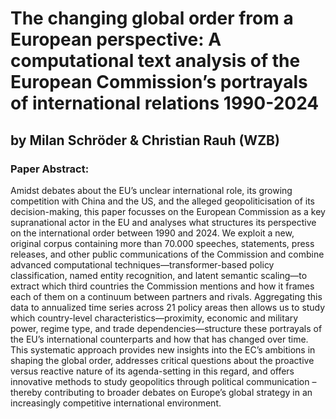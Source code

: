 # The changing global order from a European perspective: A computational text analysis of the European Commission’s portrayals of international relations 1990-2024
## by Milan Schröder & Christian Rauh (WZB)

### Paper Abstract:
Amidst debates about the EU’s unclear international role, its growing competition with China and the US, and the alleged geopoliticisation of its decision-making, this paper focusses on the European Commission as a key supranational actor in the EU and analyses what structures its perspective on the international order between 1990 and 2024. We exploit a new, original corpus containing more than 70.000 speeches, statements, press releases, and other public communications of the Commission and combine advanced computational techniques—transformer-based policy classification, named entity recognition, and latent semantic scaling—to extract which third countries the Commission mentions and how it frames each of them on a continuum between partners and rivals. Aggregating this data to annualized time series across 21 policy areas then allows us to study which country-level characteristics—proximity, economic and military power, regime type, and trade dependencies—structure these portrayals of the EU’s international counterparts and how that has changed over time. This systematic approach provides new insights into the EC’s ambitions in shaping the global order, addresses critical questions about the proactive versus reactive nature of its agenda-setting in this regard, and offers innovative methods to study geopolitics through political communication – thereby contributing to broader debates on Europe’s global strategy in an increasingly competitive international environment.
